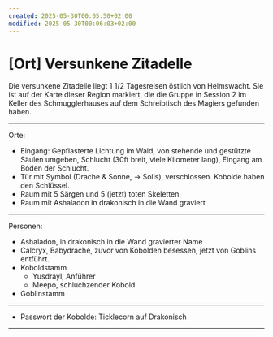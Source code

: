 ```yaml
---
created: 2025-05-30T00:05:50+02:00
modified: 2025-05-30T00:06:03+02:00
---
```


# [Ort] Versunkene Zitadelle

Die versunkene Zitadelle liegt 1 1/2 Tagesreisen östlich von Helmswacht. Sie ist auf der Karte dieser Region markiert, die die Gruppe in Session 2 im Keller des Schmugglerhauses auf dem Schreibtisch des Magiers gefunden haben.

* * *

Orte:
- Eingang: Gepflasterte Lichtung im Wald, von stehende und gestützte Säulen umgeben, Schlucht (30ft breit, viele Kilometer lang), Eingang am Boden der Schlucht.
- Tür mit Symbol (Drache & Sonne, -> Solis), verschlossen. Kobolde haben den Schlüssel.
- Raum mit 5 Särgen und 5 (jetzt) toten Skeletten.
- Raum mit Ashaladon in drakonisch in die Wand graviert

* * *

Personen:
- Ashaladon, in drakonisch in die Wand gravierter Name
- Calcryx, Babydrache, zuvor von Kobolden besessen, jetzt von Goblins entführt.
- Koboldstamm
	- Yusdrayl, Anführer
	- Meepo, schluchzender Kobold
- Goblinstamm

* * *

- Passwort der Kobolde: Ticklecorn auf Drakonisch

* * *
